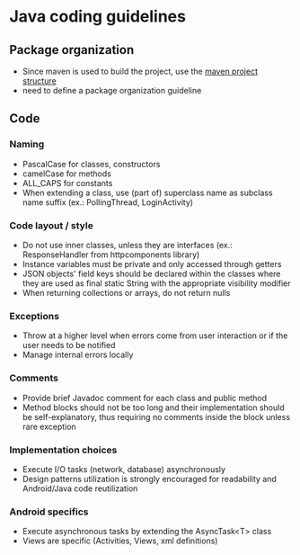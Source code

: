 # Java coding guidelines

## Package organization

- Since maven is used to build the project, use the [maven project structure](http://maven.apache.org/guides/introduction/introduction-to-the-standard-directory-layout.html)
- need to define a package organization guideline

## Code

### Naming

- PascalCase for classes, constructors
- camelCase for methods 
- ALL_CAPS for constants
- When extending a class, use (part of) superclass name as subclass name suffix (ex.: PollingThread, LoginActivity)

### Code layout / style

- Do not use inner classes, unless they are interfaces (ex.: ResponseHandler from httpcomponents library)
- Instance variables must be private and only accessed through getters
- JSON objects' field keys should be declared within the classes where they are used as final static String with the appropriate visibility modifier
- When returning collections or arrays, do not return nulls

### Exceptions

- Throw at a higher level when errors come from user interaction or if the user needs to be notified
- Manage internal errors locally

### Comments

- Provide brief Javadoc comment for each class and public method
- Method blocks should not be too long and their implementation should be self-explanatory, thus requiring no comments inside the block unless rare exception

### Implementation choices

- Execute I/O tasks (network, database) asynchronously
- Design patterns utilization is strongly encouraged for readability and Android/Java code reutilization

### Android specifics

- Execute asynchronous tasks by extending the AsyncTask\<T> class
- Views are specific (Activities, Views, xml definitions)